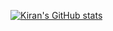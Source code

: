 [![Kiran's GitHub stats](https://github-readme-stats.vercel.app/api?username=kiran94&show_icons=true&count_private=true&theme=blue-green&include_all_commits=true)](https://github.com/anuraghazra/github-readme-stats)

<!--
**kiran94/kiran94** is a ✨ _special_ ✨ repository because its `README.md` (this file) appears on your GitHub profile.

https://github.com/anuraghazra/github-readme-stats
-->

